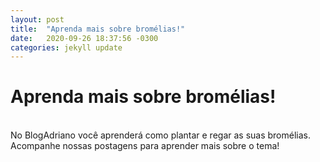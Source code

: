 ```yaml
---
layout: post
title:  "Aprenda mais sobre bromélias!"
date:   2020-09-26 18:37:56 -0300
categories: jekyll update
---
```


# Aprenda mais sobre bromélias! 
<br>
No BlogAdriano você aprenderá como plantar e regar as suas bromélias.<br>
Acompanhe nossas postagens para aprender mais sobre o tema!<br>